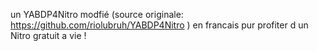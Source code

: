 un YABDP4Nitro modfié (source originale: https://github.com/riolubruh/YABDP4Nitro ) en francais pur profiter d un Nitro gratuit a vie !
